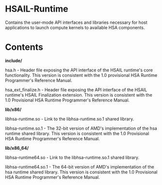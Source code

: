 HSAIL-Runtime
=============

Contains the user-mode API interfaces and libraries necessary for host applications to launch compute kernels to available HSA components.

Contents
=============

<b>include/</b>

hsa.h - Header file exposing the API interface of the HSAIL runtime's core functionality. This version is consistent with the 1.0 provisional HSA Runtime Programmer's Reference Manual.

hsa_ext_finalize.h - Header file exposing the API interface of the HSAIL runtime's HSAIL Finalization extension. This version is consistent with the 1.0 Provisional HSA Runtime Programmer's Reference Manual.

<b>lib/x86/</b>

libhsa-runtime.so - Link to the libhsa-runtime.so.1 shared library.

libhsa-runtime.so.1 - The 32-bit version of AMD's implementation of the hsa runtime shared library. This version is consistent with the 1.0 Provisional HSA Runtime Programmer's Reference Manual.

<b>lib/x86_64/</b>

libhsa-runtime64.so - Link to the libhsa-runtime.so.1 shared library.

libhsa-runtime64.so.1 - The 64-bit version of AMD's implementation of the hsa runtime shared library. This version is consistent with the 1.0 Provisional HSA Runtime Programmer's Reference Manual.
